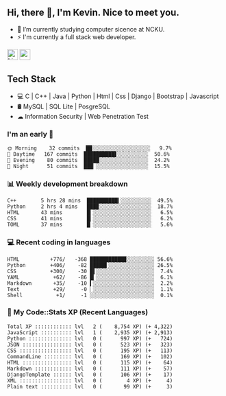 ## Hi, there 👋, I'm Kevin. Nice to meet you.

- 🌱 I’m currently studying computer sicence at NCKU.
- ⚡ I'm currently a full stack web developer.

<a href="https://www.linkedin.com/in/kevin12686/"><img alt="LinkedIn" src="https://img.shields.io/badge/linkedin%20-%230077B5.svg?&style=for-the-badge&logo=linkedin&logoColor=white" height=25></a>
<a href="https://www.instagram.com/kevin12686/"><img src="https://img.shields.io/badge/instagram-3f729b?&style=for-the-badge&logo=instagram&logoColor=white" height=25></a>

## Tech Stack

* 💻 C | C++ | Java | Python | Html | Css | Django | Bootstrap | Javascript
* 🛢️ MySQL | SQL Lite | PosgreSQL
* ☁ Information Security | Web Penetration Test

### I'm an early 🐤

<!-- early_bird start -->

```text
🌞 Morning    32 commits  ██░░░░░░░░░░░░░░░░░░░   9.7%
🌆 Daytime   167 commits  ██████████▋░░░░░░░░░░  50.6%
🌃 Evening    80 commits  █████░░░░░░░░░░░░░░░░  24.2%
🌙 Night      51 commits  ███▏░░░░░░░░░░░░░░░░░  15.5%
```

<!-- early_bird end -->

### 📊 Weekly development breakdown

<!-- code_time start -->

```text
C++        5 hrs 28 mins  ██████████▍░░░░░░░░░░  49.5%
Python     2 hrs 4 mins   ███▉░░░░░░░░░░░░░░░░░  18.7%
HTML       43 mins        █▎░░░░░░░░░░░░░░░░░░░   6.5%
CSS        41 mins        █▎░░░░░░░░░░░░░░░░░░░   6.2%
TOML       37 mins        █▏░░░░░░░░░░░░░░░░░░░   5.6%
```

<!-- code_time end -->

### 💻 Recent coding in languages

<!-- code_diff start -->

```text
HTML          +776/   -368 ███████████▉░░░░░░░░░ 56.6%
Python        +406/    -82 █████▌░░░░░░░░░░░░░░░ 26.5%
CSS           +300/    -30 █▌░░░░░░░░░░░░░░░░░░░  7.4%
YAML           +62/    -86 █▎░░░░░░░░░░░░░░░░░░░  6.1%
Markdown       +35/    -10 ▍░░░░░░░░░░░░░░░░░░░░  2.2%
Text           +29/     -0 ▏░░░░░░░░░░░░░░░░░░░░  1.1%
Shell           +1/     -1 ░░░░░░░░░░░░░░░░░░░░░  0.1%
```

<!-- code_diff end -->

### 🧰 My Code::Stats XP (Recent Languages)

<!-- codestats start -->

```text
Total XP :::::::::::: lvl   2 (    8,754 XP) (+ 4,322)
JavaScript :::::::::: lvl   1 (    2,935 XP) (+ 2,913)
Python :::::::::::::: lvl   0 (      997 XP) (+   724)
JSON :::::::::::::::: lvl   0 (      523 XP) (+   323)
CSS ::::::::::::::::: lvl   0 (      195 XP) (+   113)
CommandLine ::::::::: lvl   0 (      169 XP) (+   102)
HTML :::::::::::::::: lvl   0 (      115 XP) (+    64)
Markdown :::::::::::: lvl   0 (      111 XP) (+    57)
DjangoTemplate :::::: lvl   0 (      106 XP) (+    17)
XML ::::::::::::::::: lvl   0 (        4 XP) (+     4)
Plain text :::::::::: lvl   0 (       99 XP) (+     3)
```

<!-- codestats end -->
